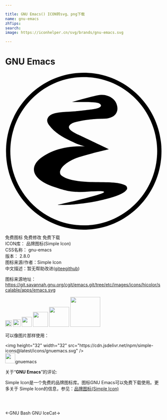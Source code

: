 ```yaml
---

title: GNU Emacs() ICON转svg、png下载
name: gnu-emacs
zhTips: 
search: 
image: https://iconhelper.cn/svg/brands/gnu-emacs.svg

---
```


# GNU Emacs  <small style="font-size: 60%;font-weight: 100"></small>

<div id="svg" class="svg-wrap">
<svg role="img" viewBox="0 0 24 24" xmlns="http://www.w3.org/2000/svg"><title>GNU Emacs icon</title><path d="M12,24C5.448,24,0.118,18.617,0.118,12S5.448,0,12,0c6.552,0,11.882,5.383,11.882,12S18.552,24,12,24z M12,0.661 C5.813,0.661,0.779,5.748,0.779,12S5.813,23.339,12,23.339c6.187,0,11.221-5.086,11.221-11.339S18.187,0.661,12,0.661z M8.03,20.197 c0,0,0.978,0.069,2.236-0.042c0.51-0.045,2.444-0.235,3.891-0.552c0,0,1.764-0.377,2.707-0.725c0.987-0.364,1.524-0.673,1.766-1.11 c-0.011-0.09,0.074-0.408-0.381-0.599c-1.164-0.488-2.514-0.4-5.185-0.457c-2.962-0.102-3.948-0.598-4.472-0.997 c-0.503-0.405-0.25-1.526,1.907-2.513c1.086-0.526,5.345-1.496,5.345-1.496c-1.434-0.709-4.109-1.955-4.659-2.224 c-0.482-0.236-1.254-0.591-1.421-1.021c-0.19-0.413,0.448-0.768,0.804-0.87c1.147-0.331,2.766-0.536,4.24-0.56 c0.741-0.012,0.861-0.059,0.861-0.059c1.022-0.17,1.695-0.869,1.414-1.976c-0.252-1.13-1.579-1.795-2.84-1.565 c-1.188,0.217-4.05,1.048-4.05,1.048c3.539-0.031,4.131,0.028,4.395,0.398c0.156,0.218-0.071,0.518-1.015,0.672 c-1.027,0.168-3.163,0.37-3.163,0.37c-2.049,0.122-3.492,0.13-3.925,1.046C6.202,7.564,6.787,8.094,7.043,8.425 c1.082,1.204,2.646,1.853,3.652,2.331c0.379,0.18,1.49,0.52,1.49,0.52c-3.265-0.18-5.619,0.823-7.001,1.977 c-1.562,1.445-0.871,3.168,2.33,4.228c1.891,0.626,2.828,0.921,5.648,0.667c1.661-0.09,1.923-0.036,1.939,0.1 c0.023,0.192-1.845,0.669-2.355,0.816C11.448,19.438,8.047,20.193,8.03,20.197z"/></svg>
</div>
<detail full-name='gnu-emacs'></detail>

<div class="detail-page">
<p>
<span><span class="badge-success badge">免费图标</span> <span class="badge-success badge">免费修改</span>  <span class="badge-success badge">免费下载</span> </span>
<br/>
<span>
ICON库：
<span class="badge-secondary badge">品牌图标(Simple Icon)</span> 
</span>
<br/>
<span>
CSS名称：
<span class="badge-secondary badge">gnu-emacs</span> 
</span>

<br/>
<span>
版本：
<span class="badge-secondary badge">2.8.0</span> 
</span>
<br/>
<span>图标来源/作者：<span class="badge-light badge">Simple Icon</span></span> 
<br/>
<span class="zh-detail">中文描述：暂无<span class="help-link"><span>帮助改进</span>(<a href="https://gitee.com/liuwave/icon-helper/edit/master/json/brands/gnu-emacs.json" target="_blank" rel="noopener noreferrer">gitee</a><a href="https://github.com/liuwave/icon-helper/edit/master/json/brands/gnu-emacs.json" target="_blank" rel="noopener noreferrer">github</a></span>)</span><br/>
</p>
</div><div class="description description alert alert-light"><p>图标来源地址：<a href="https://git.savannah.gnu.org/cgit/emacs.git/tree/etc/images/icons/hicolor/scalable/apps/emacs.svg" target="_blank" rel="noopener noreferrer">https://git.savannah.gnu.org/cgit/emacs.git/tree/etc/images/icons/hicolor/scalable/apps/emacs.svg</a></p></div>
<div class="alert alert-dark">
<img height="21" width="21" src="https://cdn.jsdelivr.net/npm/simple-icons@latest/icons/gnuemacs.svg" />
<img height="24" width="24" src="https://cdn.jsdelivr.net/npm/simple-icons@latest/icons/gnuemacs.svg" />
<img height="32" width="32" src="https://cdn.jsdelivr.net/npm/simple-icons@latest/icons/gnuemacs.svg" />
<img height="48" width="48" src="https://cdn.jsdelivr.net/npm/simple-icons@latest/icons/gnuemacs.svg" />
<img height="64" width="64" src="https://cdn.jsdelivr.net/npm/simple-icons@latest/icons/gnuemacs.svg" />
<img height="96" width="96" src="https://cdn.jsdelivr.net/npm/simple-icons@latest/icons/gnuemacs.svg" />

</div>
<div>
  <p>可以像图片那样使用：    
  </p>
  <div class="alert alert-primary" style="font-size: 14px">
    &lt;img height="32" width="32" src="https://cdn.jsdelivr.net/npm/simple-icons@latest/icons/gnuemacs.svg" /&gt;
    <copy-btn content='<img height="32" width="32" src="https://cdn.jsdelivr.net/npm/simple-icons@latest/icons/gnuemacs.svg" />'></copy-btn>
  </div>
  <div class="alert alert-secondary">
    <img height="32" width="32" src="https://cdn.jsdelivr.net/npm/simple-icons@latest/icons/gnuemacs.svg" />gnuemacs
    <copy-btn content="gnuemacs" btn-title="复制图标名称"></copy-btn>
  </div>
</div>
<div class="icon-detail__container">
<p>关于“<b>GNU Emacs</b>”的评论:</p>
</div>
<Vssue title="关于“GNU Emacs”的评论" />
<div><p>Simple Icon是一个免费的品牌图标库。图标GNU Emacs可以免费下载使用。更多关于  Simple Icon的信息，参见：<a target="_blank" href="https://iconhelper.cn/brands.html">品牌图标(Simple Icon)</a>
</p></div>


<div style="padding:2rem 0 " class="page-nav"><p class="inner"><span class="prev">←<router-link to="/icon/gnu-bash.html">GNU Bash</router-link></span> <span class="next"><router-link to="/icon/gnu-icecat.html">GNU IceCat</router-link>→</span></p></div>
